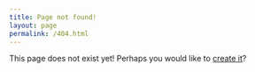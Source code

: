 ```yaml
---
title: Page not found!
layout: page
permalink: /404.html
---
```


This page does not exist yet! Perhaps you would like to [create it](/docs/contributing)?